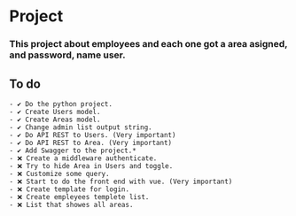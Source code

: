 # Project
### This project about employees and each one got a area asigned, and password, name user.

## To do   
```
- ✔️ Do the python project.
- ✔️ Create Users model.
- ✔️ Create Areas model.
- ✔️ Change admin list output string.
- ✔️ Do API REST to Users. (Very important)
- ✔️ Do API REST to Area. (Very important)
- ✔️ Add Swagger to the project.*
- ❌ Create a middleware authenticate.
- ❌ Try to hide Area in Users and toggle.
- ❌ Customize some query.
- ❌ Start to do the front end with vue. (Very important)
- ❌ Create template for login.
- ❌ Create empleyees templete list.
- ❌ List that showes all areas.
```
